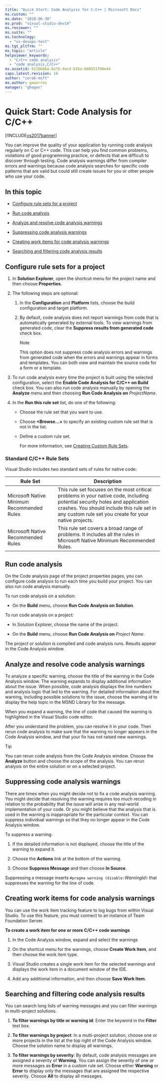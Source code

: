 ```yaml
---
title: "Quick Start: Code Analysis for C-C++ | Microsoft Docs"
ms.custom: ""
ms.date: "2018-06-30"
ms.prod: "visual-studio-dev14"
ms.reviewer: ""
ms.suite: ""
ms.technology: 
  - "vs-devops-test"
ms.tgt_pltfrm: ""
ms.topic: "article"
helpviewer_keywords: 
  - "C/C++ code analysis"
  - "code analysis,C/C++"
ms.assetid: 6110b8ba-0af6-4acd-b1ba-bb0551f90e44
caps.latest.revision: 10
author: "corob-msft"
ms.author: gewarren
manager: "ghogen"
---
```

# Quick Start: Code Analysis for C/C++
[!INCLUDE[vs2017banner](../includes/vs2017banner.md)]

  
You can improve the quality of your application by running code analysis regularly on C or C++ code. This can help you find common problems, violations of good programming practice, or defects that are difficult to discover through testing. Code analysis warnings differ from compiler errors and warnings because code analysis searches for specific code patterns that are valid but could still create issues for you or other people who use your code.  
  
## In this topic  
  
-   [Configure rule sets for a project](../code-quality/quick-start-code-analysis-for-c-cpp.md#BKMK_ConfigureRuleSets)  
  
-   [Run code analysis](../code-quality/quick-start-code-analysis-for-c-cpp.md#BKMK_Run)  
  
-   [Analyze and resolve code analysis warnings](../code-quality/quick-start-code-analysis-for-c-cpp.md#BKMK_Analyze)  
  
-   [Suppressing code analysis warnings](../code-quality/quick-start-code-analysis-for-c-cpp.md#BKMK_Suppress)  
  
-   [Creating work items for code analysis warnings](../code-quality/quick-start-code-analysis-for-c-cpp.md#BKMK_Creating_work_items_for_code_analysis_warnings)  
  
-   [Searching and filtering code analysis results](../code-quality/quick-start-code-analysis-for-c-cpp.md#BKMK_Search)  
  
##  <a name="BKMK_ConfigureRuleSets"></a> Configure rule sets for a project  
  
1.  In **Solution Explorer**, open the shortcut menu for the project name and then choose **Properties**.  
  
2.  The following steps are optional:  
  
    1.  In the **Configuration** and **Platform** lists, choose the build configuration and target platform.  
  
    2.  By default, code analysis does not report warnings from code that is automatically generated by external tools. To view warnings from generated code, clear the **Suppress results from generated code** check box.  
  
        > [!NOTE]
        >  This option does not suppress code analysis errors and warnings from generated code when the errors and warnings appear in forms and templates. You can both view and maintain the source code for a form or a template.  
  
3.  To run code analysis every time the project is built using the selected configuration, select the **Enable Code Analysis for C/C++ on Build** check box. You can also run code analysis manually by opening the **Analyze** menu and then choosing **Run Code Analysis on** *ProjectName*.  
  
4.  In the **Run this rule set** list, do one of the following:  
  
    -   Choose the rule set that you want to use.  
  
    -   Choose **\<Browse...>** to specify an existing custom rule set that is not in the list.  
  
    -   Define a custom rule set.  
  
         For more information, see [Creating Custom Rule Sets](../code-quality/creating-custom-code-analysis-rule-sets.md).  
  
### Standard C/C++ Rule Sets  
 Visual Studio includes two standard sets of rules for native code:  
  
|Rule Set|Description|  
|--------------|-----------------|  
|Microsoft Native Minimum Recommended Rules|This rule set focuses on the most critical problems in your native code, including potential security holes and application crashes. You should include this rule set in any custom rule set you create for your native projects.|  
|Microsoft Native Recommended Rules|This rule set covers a broad range of problems. It includes all the rules in Microsoft Native Minimum Recommended Rules.|  
  
##  <a name="BKMK_Run"></a> Run code analysis  
 On the Code analysis page of the project properties pages, you can configure code analysis to run each time you build your project. You can also run code analysis manually.  
  
 To run code analysis on a solution:  
  
-   On the **Build** menu, choose **Run Code Analysis on Solution**.  
  
 To run code analysis on a project:  
  
-   In Solution Explorer, choose the name of the project.  
  
-   On the **Build** menu, choose **Run Code Analysis on** *Project Name*.  
  
 The project or solution is compiled and code analysis runs. Results appear in the Code Analysis window.  
  
##  <a name="BKMK_Analyze"></a> Analyze and resolve code analysis warnings  
 To analyze a specific warning, choose the title of the warning in the Code Analysis window. The warning expands to display additional information about the issue. When possible, code analysis displays the line numbers and analysis logic that led to the warning. For detailed information about the warning, including possible solutions to the issue, choose the warning id to display the help topic in the MSND Library for the message.  
  
 When you expand a warning, the line of code that caused the warning is highlighted in the Visual Studio code editor.  
  
 After you understand the problem, you can resolve it in your code. Then rerun code analysis to make sure that the warning no longer appears in the Code Analysis window, and that your fix has not raised new warnings.  
  
> [!TIP]
>  You can rerun code analysis from the Code Analysis window. Choose the **Analyze** button and choose the scope of the analysis. You can rerun analysis on the entire solution or on a selected project.  
  
##  <a name="BKMK_Suppress"></a> Suppressing code analysis warnings  
 There are times when you might decide not to fix a code analysis warning. You might decide that resolving the warning requires too much recoding in relation to the probability that the issue will arise in any real-world implementation of your code. Or you might believe that the analysis that is used in the warning is inappropriate for the particular context. You can suppress individual warnings so that they no longer appear in the Code Analysis window.  
  
 To suppress a warning:  
  
1.  If the detailed information is not displayed, choose the title of the warning to expand it.  
  
2.  Choose the **Actions** link at the bottom of the warning.  
  
3.  Choose **Suppress Message** and then choose **In Source**.  
  
 Suppressing a message inserts `#pragma warning (disable:`*WarningId*`)` that suppresses the warning for the line of code.  
  
##  <a name="BKMK_Creating_work_items_for_code_analysis_warnings"></a> Creating work items for code analysis warnings  
 You can use the work item tracking feature to log bugs from within Visual Studio. To use this feature, you must connect to an instance of Team Foundation Server.  
  
 **To create a work item for one or more C/C++ code warnings**  
  
1.  In the Code Analysis window, expand and select the warnings  
  
2.  On the shortcut menu for the warnings, choose **Create Work Item**, and then choose the work item type.  
  
3.  Visual Studio creates a single work item for the selected warnings and displays the work item in a document window of the IDE.  
  
4.  Add any additional information, and then choose **Save Work Item**.  
  
##  <a name="BKMK_Search"></a> Searching and filtering code analysis results  
 You can search long lists of warning messages and you can filter warnings in multi-project solutions.  
  
1.  **To filter warnings by title or warning id**: Enter the keyword in the **Filter** text box.  
  
2.  **To filter warnings by project**: In a multi-project solution, choose one or more projects in the list at the top right of the Code Analysis window. Choose the solution name to display all warnings.  
  
3.  **To filter warnings by severity**: By default, code analysis messages are assigned a severity of **Warning**. You can assign the severity of one or more messages as **Error** in a custom rule set. Choose either **Warning** or **Error** to display only the messages that are assigned the respective severity. Choose **All** to display all messages.



